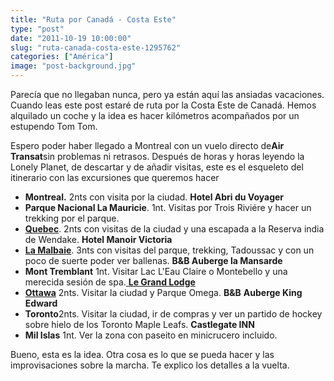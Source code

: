 ```yaml
---
title: "Ruta por Canadá - Costa Este"
type: "post"
date: "2011-10-19 10:00:00"
slug: "ruta-canada-costa-este-1295762"
categories: ["América"]
image: "post-background.jpg"
---
```


Parecía que no llegaban nunca, pero ya están aquí las ansiadas vacaciones. Cuando leas este post estaré de ruta por la Costa Este de Canadá. Hemos alquilado un coche y la idea es hacer kilómetros acompañados por un estupendo Tom Tom.  
  
Espero poder haber llegado a Montreal con un vuelo directo de**Air Transat**sin problemas ni retrasos. Después de horas y horas leyendo la Lonely Planet, de descartar y de añadir visitas, este es el esqueleto del itinerario con las excursiones que queremos hacer

- **Montreal.** 2nts con visita por la ciudad. **Hotel Abri du Voyager**
- **Parque Nacional La Mauricie**. 1nt. Visitas por Trois Riviére y hacer un trekking por el parque.
- [**Quebec**](http://www.missviajes.com/quebec-capital-quebecoise-20146/). 2nts con visitas de la ciudad y una escapada a la Reserva india de Wendake. **Hotel Manoir Victoria**
- [**La Malbaie**](http://www.missviajes.com/national-park-le-mauricie-patrimonio-canada-1318845/). 3nts con visitas del parque, trekking, Tadoussac y con un poco de suerte poder ver ballenas. **B&amp;B Auberge la Mansarde**
- **Mont Tremblant** 1nt. Visitar Lac L'Eau Claire o Montebello y una merecida sesión de spa.[ **Le Grand Lodge**](http://www.missviajes.com/?p=520&preview=true)
- [**Ottawa**](http://www.missviajes.com/ottawa-parlamento-canadiense-1569432/) 2nts. Visitar la ciudad y Parque Omega. **B&amp;B** **Auberge King Edward**
- **Toronto**2nts. Visitar la ciudad, ir de compras y ver un partido de hockey sobre hielo de los Toronto Maple Leafs. **Castlegate INN**
- **Mil Islas** 1nt. Ver la zona con paseito en minicrucero incluido.

Bueno, esta es la idea. Otra cosa es lo que se pueda hacer y las improvisaciones sobre la marcha. Te explico los detalles a la vuelta.